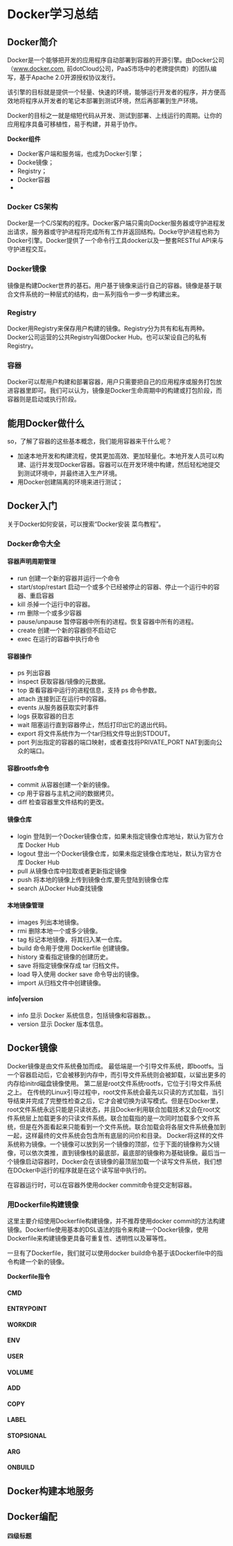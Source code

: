 # Docker学习总结

## Docker简介
Docker是一个能够把开发的应用程序自动部署到容器的开源引擎。由Docker公司（www.docker.com, 前dotCloud公司，PaaS市场中的老牌提供商）的团队编写，基于Apache  2.0开源授权协议发行。

该引擎的目标就是提供一个轻量、快速的环境，能够运行开发者的程序，并方便高效地将程序从开发者的笔记本部署到测试环境，然后再部署到生产环境。

Docker的目标之一就是缩短代码从开发、测试到部署、上线运行的周期。让你的应用程序具备可移植性，易于构建，并易于协作。

**Docker组件**
- Docker客户端和服务端，也成为Docker引擎；
- Docke镜像；
- Registry；
- Docker容器
- 
### Docker CS架构
Docker是一个C/S架构的程序。Docker客户端只需向Docker服务器或守护进程发出请求，服务器或守护进程将完成所有工作并返回结构。Docke守护进程也称为Docker引擎。Docker提供了一个命令行工具docker以及一整套RESTful API来与守护进程交互。

### Docker镜像
镜像是构建Docker世界的基石。用户基于镜像来运行自己的容器。镜像是基于联合文件系统的一种层式的结构，由一系列指令一步一步构建出来。

### Registry
Docker用Registry来保存用户构建的镜像。Registry分为共有和私有两种。Docker公司运营的公共Registry叫做Docker Hub。也可以架设自己的私有Registry。

### 容器
Docker可以帮用户构建和部署容器，用户只需要把自己的应用程序或服务打包放进容器里即可。我们可以认为，镜像是Docker生命周期中的构建或打包阶段，而容器则是启动或执行阶段。


## 能用Docker做什么
so，了解了容器的这些基本概念，我们能用容器来干什么呢？
- 加速本地开发和构建流程，使其更加高效、更加轻量化。本地开发人员可以构建、运行并发现Docker容器。容器可以在开发环境中构建，然后轻松地提交到测试环境中，并最终进入生产环境。
- 用Docker创建隔离的环境来进行测试；

## Docker入门
关于Docker如何安装，可以搜索“Docker安装 菜鸟教程”。

### Docker命令大全
#### 容器声明周期管理
- run 创建一个新的容器并运行一个命令
- start/stop/restart 启动一个或多个已经被停止的容器、停止一个运行中的容器、重启容器
- kill 杀掉一个运行中的容器。
- rm 删除一个或多少容器
- pause/unpause 暂停容器中所有的进程。恢复容器中所有的进程。
- create 创建一个新的容器但不启动它
- exec 在运行的容器中执行命令
#### 容器操作
- ps 列出容器
- inspect 获取容器/镜像的元数据。
- top 查看容器中运行的进程信息，支持 ps 命令参数。
- attach 连接到正在运行中的容器。
- events 从服务器获取实时事件
- logs 获取容器的日志
- wait 阻塞运行直到容器停止，然后打印出它的退出代码。
- export 将文件系统作为一个tar归档文件导出到STDOUT。
- port 列出指定的容器的端口映射，或者查找将PRIVATE_PORT NAT到面向公众的端口。

#### 容器rootfs命令
- commit 从容器创建一个新的镜像。
- cp 用于容器与主机之间的数据拷贝。
- diff 检查容器里文件结构的更改。
#### 镜像仓库
- login 登陆到一个Docker镜像仓库，如果未指定镜像仓库地址，默认为官方仓库 Docker Hub
- logout 登出一个Docker镜像仓库，如果未指定镜像仓库地址，默认为官方仓库 Docker Hub
- pull 从镜像仓库中拉取或者更新指定镜像
- push 将本地的镜像上传到镜像仓库,要先登陆到镜像仓库
- search 从Docker Hub查找镜像
#### 本地镜像管理
- images 列出本地镜像。
- rmi 删除本地一个或多少镜像。
- tag 标记本地镜像，将其归入某一仓库。
- build 命令用于使用 Dockerfile 创建镜像。
- history 查看指定镜像的创建历史。
- save 将指定镜像保存成 tar 归档文件。
- load 导入使用 docker save 命令导出的镜像。
- import 从归档文件中创建镜像。
#### info|version
- info 显示 Docker 系统信息，包括镜像和容器数。。
- version 显示 Docker 版本信息。

## Docker镜像
Docker镜像是由文件系统叠加而成。
最低端是一个引导文件系统，即bootfs。当一个容器启动后，它会被移到内存中，而引导文件系统则会被卸载，以留出更多的内存给initrd磁盘镜像使用。
第二层是root文件系统rootfs，它位于引导文件系统之上。
在传统的Linux引导过程中，root文件系统会最先以只读的方式加载，当引导结束并完成了完整性检查之后，它才会被切换为读写模式。但是在Docker里，root文件系统永远只能是只读状态，并且Docker利用联合加载技术又会在root文件系统层上加载更多的只读文件系统。联合加载指的是一次同时加载多个文件系统，但是在外面看起来只能看到一个文件系统。联合加载会将各层文件系统叠加到一起，这样最终的文件系统会包含所有底层的问价和目录。
Docker将这样的文件系统称为镜像。一个镜像可以放到另一个镜像的顶部，位于下面的镜像称为父镜像，可以依次类推，直到镜像栈的最底部，最底部的镜像称为基础镜像。最后当一个镜像启动容器时，Docker会在该镜像的最顶层加载一个读写文件系统，我们想在DOcker中运行的程序就是在这个读写层中执行的。

在容器运行时，可以在容器外使用docker commit命令提交定制容器。

### 用Dockerfile构建镜像
这里主要介绍使用Dockerfile构建镜像，并不推荐使用docker commit的方法构建镜像。Dockerfile使用基本的DSL语法的指令来构建一个Docker镜像，使用Dockerfile来构建镜像更具备可重复性、透明性以及幂等性。

一旦有了Dockerfile，我们就可以使用docker build命令基于该Dockerfile中的指令构建一个新的镜像。

**Dockerfile指令**
#### CMD
#### ENTRYPOINT
#### WORKDIR
#### ENV
#### USER
#### VOLUME
#### ADD
#### COPY
#### LABEL
#### STOPSIGNAL
#### ARG
#### ONBUILD


## Docker构建本地服务
## Docker编配
#### 四级标题